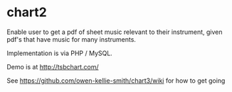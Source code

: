 # chart2
Enable user to get a pdf of sheet music relevant to their instrument, given pdf's that have music for many instruments.

Implementation is via PHP / MySQL.

Demo is at http://tsbchart.com/

See https://github.com/owen-kellie-smith/chart3/wiki for how to get going



